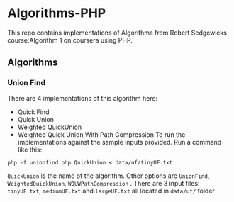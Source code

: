 # Algorithms-PHP
This repo contains implementations of Algorithms from Robert Sedgewicks course:Algorithm 1 on coursera using PHP.

## Algorithms

### Union Find
There  are 4 implementations of this algorithm here:
  - Quick Find
  - Quick Union
  - Weighted QuickUnion
  - Weighted Quick Union With Path Compression
 To run the implementations against the sample inputs provided. Run a command like this:
```shell
php -f unionfind.php QuickUnion < data/uf/tinyUF.txt
```
`QuickUnion` is the name of the algorithm. Other options are `UnionFind`, `WeightedQuickUnion`, `WQUWPathCompression` .
There are 3 input files: `tinyUF.txt`, `mediumUF.txt` and `largeUF.txt` all located in `data/uf/` folder
